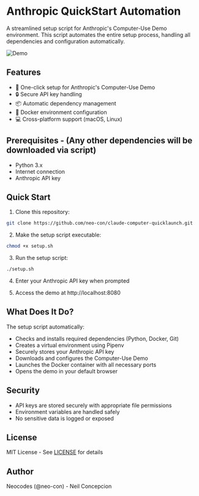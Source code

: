 # Anthropic QuickStart Automation

A streamlined setup script for Anthropic's Computer-Use Demo environment. This script automates the entire setup process, handling all dependencies and configuration automatically.

![Demo](docs/images/demo.gif)

## Features

- 🚀 One-click setup for Anthropic's Computer-Use Demo
- 🔒 Secure API key handling
- 📦 Automatic dependency management
- 🐳 Docker environment configuration
- 💻 Cross-platform support (macOS, Linux)

## Prerequisites - (Any other dependencies will be downloaded via script)

- Python 3.x
- Internet connection
- Anthropic API key

## Quick Start

1. Clone this repository:
```bash
git clone https://github.com/neo-con/claude-computer-quicklaunch.git
```

2. Make the setup script executable:
```bash
chmod +x setup.sh
```

3. Run the setup script:
```bash
./setup.sh
```

4. Enter your Anthropic API key when prompted

5. Access the demo at http://localhost:8080

## What Does It Do?

The setup script automatically:
- Checks and installs required dependencies (Python, Docker, Git)
- Creates a virtual environment using Pipenv
- Securely stores your Anthropic API key
- Downloads and configures the Computer-Use Demo
- Launches the Docker container with all necessary ports
- Opens the demo in your default browser

## Security

- API keys are stored securely with appropriate file permissions
- Environment variables are handled safely
- No sensitive data is logged or exposed

## License

MIT License - See [LICENSE](LICENSE) for details

## Author

Neocodes (@neo-con) - Neil Concepcion
